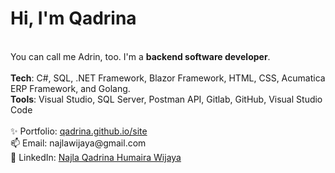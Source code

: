 <h1>Hi, I'm Qadrina</h1>
<br/>
You can call me Adrin, too. I'm a <b>backend software developer</b>.
<br />
<br />
<b>Tech</b>: C#, SQL, .NET Framework, Blazor Framework, HTML, CSS, Acumatica ERP Framework, and Golang.
<br />
<b>Tools</b>: Visual Studio, SQL Server, Postman API, Gitlab, GitHub, Visual Studio Code
<br />
<br />
✨ Portfolio: <a href="http://qadrina.github.io/site" target="_blank">qadrina.github.io/site</a><br/>
📫 Email: najlawijaya@gmail.com <br/>
👋 LinkedIn: <a href="https://www.linkedin.com/in/najlaqadrina/" target="_blank">Najla Qadrina Humaira Wijaya</a><br/>

<!---
qadrina/qadrina is a ✨ special ✨ repository because its `README.md` (this file) appears on your GitHub profile.
You can click the Preview link to take a look at your changes.
--->
